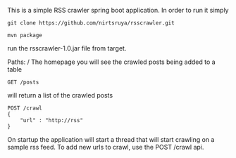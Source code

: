 This is a simple RSS crawler spring boot application.
In order to run it simply
```
git clone https://github.com/nirtsruya/rsscrawler.git

mvn package
```

run the rsscrawler-1.0.jar file from target.

Paths:
/
The homepage
you will see the crawled posts being added to a table

```
GET /posts
```

will return a list of the crawled posts

```
POST /crawl
{
    "url" : "http://rss"
}
```

On startup the application will start a thread that will start crawling on a sample rss feed.
To add new urls to crawl, use the POST /crawl api.